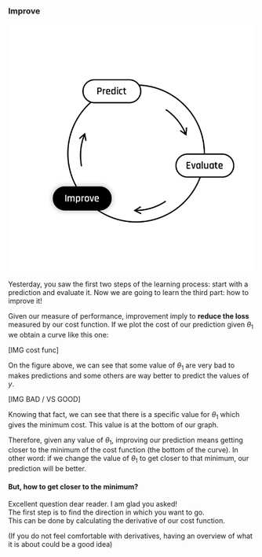 ### Improve

<img src="../assets/Improve.png" />

Yesterday, you saw the first two steps of the learning process: start with a prediction and evaluate it. Now we are going to learn the third part: how to improve it!  

Given our measure of performance, improvement imply to **reduce the loss** measured by our cost function. If we plot the cost of our prediction given $\theta_1$ we obtain a curve like this one: 

[IMG cost func]

On the figure above, we can see that some value of $\theta_1$ are very bad to makes predictions and some others are way better to predict the values of $y$.

[IMG BAD / VS GOOD]

Knowing that fact, we can see that there is a specific value for $\theta_1$ which gives the minimum cost. This value is at the bottom of our graph. 

Therefore, given any value of $\theta_1$, improving our prediction means getting closer to the minimum of the cost function (the bottom of the curve). In other word: if we change the value of $\theta_1$ to get closer to that minimum, our prediction will be better.  

#### But, how to get closer to the minimum?

Excellent question dear reader. I am glad you asked!  
The first step is to find the direction in which you want to go.  
This can be done by calculating the derivative of our cost function. 

(If you do not feel comfortable with derivatives, having an overview of what it is about could be a good idea)
